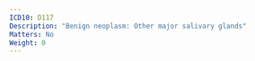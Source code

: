 ```yaml
---
ICD10: D117
Description: "Benign neoplasm: Other major salivary glands"
Matters: No
Weight: 0
---
```


